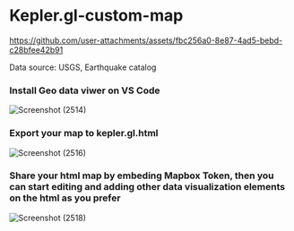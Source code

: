 # Kepler.gl-custom-map



https://github.com/user-attachments/assets/fbc256a0-8e87-4ad5-bebd-c28bfee42b91

Data source: USGS, Earthquake catalog

### Install Geo data viwer on VS Code
![Screenshot (2514)](https://github.com/user-attachments/assets/8f96c70f-9ce4-43ae-a639-012b2a101f11)

### Export your map to kepler.gl.html
![Screenshot (2516)](https://github.com/user-attachments/assets/3d1890f6-8ee5-4ce0-b5df-1a4678288813)

### Share your html map by embeding Mapbox Token, then you can start editing and adding other data visualization elements on the html as you prefer
![Screenshot (2518)](https://github.com/user-attachments/assets/78c0e62e-5110-460a-a192-4a8afd57f0dd)
